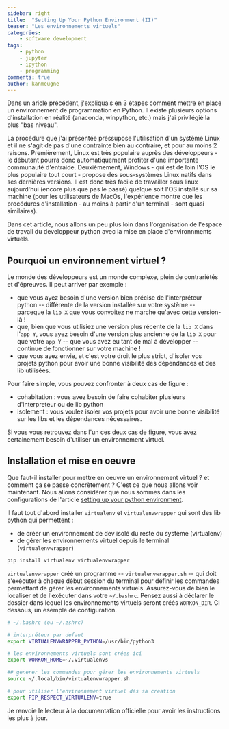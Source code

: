 ```yaml
---
sidebar: right
title:  "Setting Up Your Python Environment (II)"
teaser: "Les environnements virtuels"
categories:
    - software development
tags:
    - python
    - jupyter
    - ipython
    - programming
comments: true
author: kanmeugne
---
```


Dans un aricle précédent, j'expliquais en 3 étapes comment mettre en place un environnement de programmation en Python. Il existe plusieurs options d'installation en réalité (anaconda, winpython, etc.) mais j'ai privilégié la plus "bas niveau".

La procédure que j'ai présentée préssupose l'utilisation d'un système Linux et il ne s'agit de pas d'une contrainte bien au contraire, et pour au moins 2 raisons. Premièrement, Linux est très populaire auprès des développeurs - le débutant pourra donc automatiquement profiter d'une importante communauté d'entraide. Deuxièmement, Windows - qui est de loin l'OS le plus populaire tout court - propose des sous-systèmes Linux natifs dans ses dernières versions. Il est donc très facile de travailler sous linux aujourd'hui (encore plus que pas le passé) quelque soit l'OS installé sur sa machine (pour les utilisateurs de MacOs, l'expérience montre que les procédures d'installation - au moins à partir d'un terminal - sont quasi similaires).

Dans cet article, nous allons un peu plus loin dans l'organisation de l'espace de travail du developpeur python avec la mise en place d'environnments virtuels.

## Pourquoi un environnement virtuel ?

Le monde des développeurs est un monde complexe, plein de contrariétés et d'épreuves. Il peut arriver par exemple :
- que vous ayez besoin d'une version bien précise de l'interpréteur python -- différente de la version installée sur votre système -- parceque la `lib X` que vous convoitez ne marche qu'avec cette version-là !
- que, bien que vous utilisiez une version plus récente de la `lib X` dans l'`app Y`, vous ayez besoin d'une version plus ancienne de la `lib X` pour que votre `app Y` -- que vous avez eu tant de mal à développer -- continue de fonctionner sur votre machine ! 
- que vous ayez envie, et c'est votre droit le plus strict, d'isoler vos projets python pour avoir une bonne visibilité des dépendances et des lib utilisées. 

Pour faire simple, vous pouvez confronter à deux cas de figure : 
- cohabitation : vous avez besoin de faire cohabiter plusieurs d'interpreteur ou de lib python
- isolement : vous voulez isoler vos projets pour avoir une bonne visibilité sur les libs et les dépendances nécessaires. 

Si vous vous retrouvez dans l'un ces deux cas de figure, vous avez certainement besoin d'utiliser un environnement virtuel. 

## Installation et mise en oeuvre

Que faut-il installer pour mettre en oeuvre un environnement virtuel ? et comment ça se passe concrètement ? C'est ce que nous allons voir maintenant. Nous allons considérer que nous sommes dans les configurations de l'article [setting up your python environment](/dev/2021-05-03-setting-up-your-python-environment.md).

Il faut tout d'abord installer `virtualenv` et `virtualenvwrapper` qui sont des lib python qui permettent :
- de créer un environnement de dev isolé du reste du système (virtualenv)
- de gérer les environnements virtuel depuis le terminal (`virtualenvwrapper`)

```python
pip install virtualenv virtualenvwrapper
```

`virtualenvwrapper` créé un programme -- `virtualenvwrapper.sh` -- qui doit s'exécuter à chaque début session du terminal pour définir les commandes permettant de gérer les environnements virtuels. Assurez-vous de bien le localiser et de l'exécuter dans votre `~/.bashrc`. Pensez aussi à déclarer le dossier dans lequel les environnements virtuels seront créés `WORKON_DIR`. Ci dessous, un esemple de configuration.

```bash
# ~/.bashrc (ou ~/.zshrc)

# interpréteur par defaut
export VIRTUALENVWRAPPER_PYTHON=/usr/bin/python3 

# les environnements virtuels sont crées ici
export WORKON_HOME=~/.virtualenvs 

## generer les commandes pour gérer les environnements virtuels
source ~/.local/bin/virtualenvwrapper.sh

# pour utiliser l'environnement virtuel dès sa création
export PIP_RESPECT_VIRTUALENV=true
```

Je renvoie le lecteur à la documentation officielle pour avoir les instructions les plus à jour.


[1]: https://www.howtogeek.com/790062/how-to-install-bash-on-windows-11/
[2]: https://www.python.org "see the available version"
[3]: https://docs.python-guide.org/starting/install3/linux/
[4]: https://www.guru99.com/python-ide-code-editor.html#:~:text=IDLE%20%28Integrated%20Development%20and%20Learning%20Environment%29%20is%20a,can%20be%20used%20on%20Windows%2C%20macOS%2C%20and%20Unix
[5]: https://jupyter.org/install
[6]: https://jupyter.org/
[7]: https://ipython.org/
[8]: https://code.visualstudio.com/docs
[9]: https://www.sublimetext.com/
[10]: https://www.jetbrains.com/pycharm/